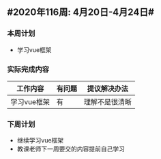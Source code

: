 ## #2020年116周: 4月20日-4月24日#

### 本周计划

* 学习vue框架

### 实际完成内容

| 工作内容 | 有问题 | 提议解决办法 |
| ------ | ------ | ------ |
| 学习vue框架 | 有 | 理解不是很清晰 |

### 下周计划

* 继续学习vue框架
* 教课老师下一周要交的内容提前自己学习